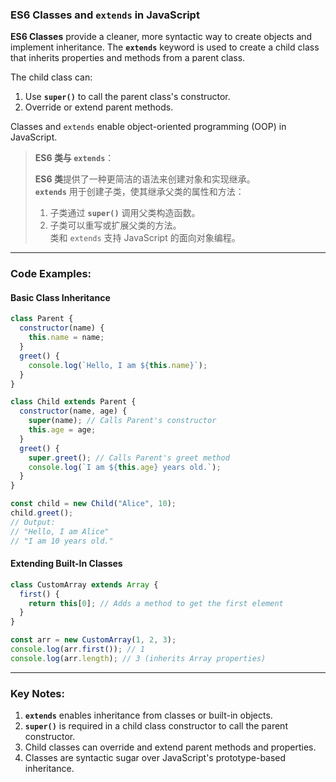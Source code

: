 ### ES6 Classes and `extends` in JavaScript

<audio src="C:\Users\10691\Downloads\__ES6 Classes__.mp3"></audio>

**ES6 Classes** provide a cleaner, more syntactic way to create objects and implement inheritance. The **`extends`** keyword is used to create a child class that inherits properties and methods from a parent class.  

The child class can:  
1. Use **`super()`** to call the parent class's constructor.  
2. Override or extend parent methods.  

Classes and `extends` enable object-oriented programming (OOP) in JavaScript.

> **ES6 类与 `extends`**：
>
> <audio src="C:\Users\10691\Downloads\ES6 类提供了一种更简洁的语.mp3"></audio>
>
> **ES6 类**提供了一种更简洁的语法来创建对象和实现继承。  
> **`extends`** 用于创建子类，使其继承父类的属性和方法：  
>
> 1. 子类通过 **`super()`** 调用父类构造函数。  
> 2. 子类可以重写或扩展父类的方法。  
> 类和 `extends` 支持 JavaScript 的面向对象编程。

---

### Code Examples:

<audio src="C:\Users\10691\Downloads\这段代码展示了 JavaScr (13).mp3"></audio>

#### **Basic Class Inheritance**
```javascript
class Parent {
  constructor(name) {
    this.name = name;
  }
  greet() {
    console.log(`Hello, I am ${this.name}`);
  }
}

class Child extends Parent {
  constructor(name, age) {
    super(name); // Calls Parent's constructor
    this.age = age;
  }
  greet() {
    super.greet(); // Calls Parent's greet method
    console.log(`I am ${this.age} years old.`);
  }
}

const child = new Child("Alice", 10);
child.greet();
// Output:
// "Hello, I am Alice"
// "I am 10 years old."
```

#### **Extending Built-In Classes**
```javascript
class CustomArray extends Array {
  first() {
    return this[0]; // Adds a method to get the first element
  }
}

const arr = new CustomArray(1, 2, 3);
console.log(arr.first()); // 1
console.log(arr.length); // 3 (inherits Array properties)
```

---

### Key Notes:
1. **`extends`** enables inheritance from classes or built-in objects.  
2. **`super()`** is required in a child class constructor to call the parent constructor.  
3. Child classes can override and extend parent methods and properties.  
4. Classes are syntactic sugar over JavaScript's prototype-based inheritance.
